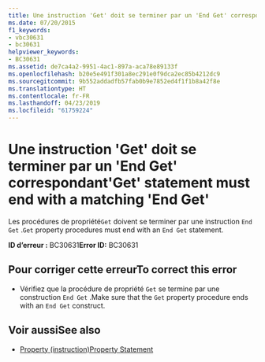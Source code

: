 ```yaml
---
title: Une instruction 'Get' doit se terminer par un 'End Get' correspondant
ms.date: 07/20/2015
f1_keywords:
- vbc30631
- bc30631
helpviewer_keywords:
- BC30631
ms.assetid: de7ca4a2-9951-4ac1-897a-aca78e89133f
ms.openlocfilehash: b20e5e491f301a8ec291e0f9dca2ec85b4212dc9
ms.sourcegitcommit: 9b552addadfb57fab0b9e7852ed4f1f1b8a42f8e
ms.translationtype: HT
ms.contentlocale: fr-FR
ms.lasthandoff: 04/23/2019
ms.locfileid: "61759224"
---
```

# <a name="get-statement-must-end-with-a-matching-end-get"></a><span data-ttu-id="37e54-102">Une instruction 'Get' doit se terminer par un 'End Get' correspondant</span><span class="sxs-lookup"><span data-stu-id="37e54-102">'Get' statement must end with a matching 'End Get'</span></span>
<span data-ttu-id="37e54-103">Les procédures de propriété`Get` doivent se terminer par une instruction `End Get` .</span><span class="sxs-lookup"><span data-stu-id="37e54-103">`Get` property procedures must end with an `End Get` statement.</span></span>  
  
 <span data-ttu-id="37e54-104">**ID d’erreur :** BC30631</span><span class="sxs-lookup"><span data-stu-id="37e54-104">**Error ID:** BC30631</span></span>  
  
## <a name="to-correct-this-error"></a><span data-ttu-id="37e54-105">Pour corriger cette erreur</span><span class="sxs-lookup"><span data-stu-id="37e54-105">To correct this error</span></span>  
  
- <span data-ttu-id="37e54-106">Vérifiez que la procédure de propriété `Get` se termine par une construction `End Get` .</span><span class="sxs-lookup"><span data-stu-id="37e54-106">Make sure that the `Get` property procedure ends with an `End Get` construct.</span></span>  
  
## <a name="see-also"></a><span data-ttu-id="37e54-107">Voir aussi</span><span class="sxs-lookup"><span data-stu-id="37e54-107">See also</span></span>

- [<span data-ttu-id="37e54-108">Property (instruction)</span><span class="sxs-lookup"><span data-stu-id="37e54-108">Property Statement</span></span>](../../visual-basic/language-reference/statements/property-statement.md)
